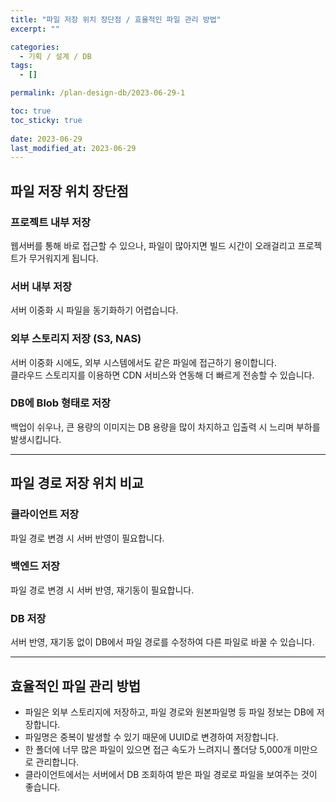 ```yaml
---
title: "파일 저장 위치 장단점 / 효율적인 파일 관리 방법"
excerpt: ""

categories:
  - 기획 / 설계 / DB
tags:
  - []

permalink: /plan-design-db/2023-06-29-1

toc: true
toc_sticky: true
 
date: 2023-06-29
last_modified_at: 2023-06-29
---
```


## 파일 저장 위치 장단점

### 프로젝트 내부 저장
웹서버를 통해 바로 접근할 수 있으나, 파일이 많아지면 빌드 시간이 오래걸리고 프로젝트가 무거워지게 됩니다.

### 서버 내부 저장
서버 이중화 시 파일을 동기화하기 어렵습니다.

### 외부 스토리지 저장 (S3, NAS)
서버 이중화 시에도, 외부 시스템에서도 같은 파일에 접근하기 용이합니다.  
클라우드 스토리지를 이용하면 CDN 서비스와 연동해 더 빠르게 전송할 수 있습니다.

### DB에 Blob 형태로 저장
백업이 쉬우나, 큰 용량의 이미지는 DB 용량을 많이 차지하고 입출력 시 느리며 부하를 발생시킵니다.

---

## 파일 경로 저장 위치 비교

### 클라이언트 저장
파일 경로 변경 시 서버 반영이 필요합니다.

### 백엔드 저장
파일 경로 변경 시 서버 반영, 재기동이 필요합니다.

### DB 저장
서버 반영, 재기동 없이 DB에서 파일 경로를 수정하여 다른 파일로 바꿀 수 있습니다.

---

## 효율적인 파일 관리 방법

- 파일은 외부 스토리지에 저장하고, 파일 경로와 원본파일명 등 파일 정보는 DB에 저장합니다.
- 파일명은 중복이 발생할 수 있기 때문에 UUID로 변경하여 저장합니다.
- 한 폴더에 너무 많은 파일이 있으면 접근 속도가 느려지니 폴더당 5,000개 미만으로 관리합니다.
- 클라이언트에서는 서버에서 DB 조회하여 받은 파일 경로로 파일을 보여주는 것이 좋습니다.
